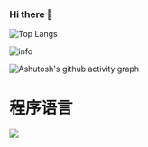 ### Hi there 👋

![Top Langs](https://github-readme-stats.vercel.app/api/top-langs/?username=mazhonghou&layout=compact)

![info](https://github-readme-stats.vercel.app/api?username=mazhonghou&show_icons=true&count_private=true&hide=prs&theme=default_repocard)





![Ashutosh's github activity graph](https://activity-graph.herokuapp.com/graph?username=mazhonghou&theme=dracula)

























# 程序语言
[![](https://img.shields.io/badge/-Java-007396?style=flat-square&logo=java&logoColor=ffffff)](https://reactjs.org/)
